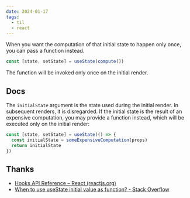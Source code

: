 ```yaml
---
date: 2024-01-17
tags:
  - til
  - react
---
```


When you want the computation of that initial state to happen only once, you can pass a function instead.

```js
const [state, setState] = useState(compute())
```

The function will be invoked only once on the initial render.

## Docs

The `initialState` argument is the state used during the initial render. In subsequent renders, it is disregarded. If the initial state is the result of an expensive computation, you may provide a function instead, which will be executed only on the initial render:

```js
const [state, setState] = useState(() => {
  const initialState = someExpensiveComputation(props)
  return initialState
})
```

## Thanks

- [Hooks API Reference – React (reactjs.org)](https://legacy.reactjs.org/docs/hooks-reference.html#lazy-initial-state)
- [When to use useState initial value as function? - Stack Overflow](https://stackoverflow.com/questions/60120261/when-to-use-usestate-initial-value-as-function)
